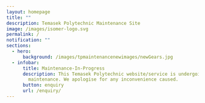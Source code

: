 ```yaml
---
layout: homepage
title: ""
description: Temasek Polytechnic Maintenance Site
image: /images/isomer-logo.svg
permalink: /
notification: ""
sections:
  - hero:
      background: /images/tpmaintenancenewimages/newGears.jpg
  - infobar:
      title: Maintenance-In-Progress
      description: This Temasek Polytechnic website/service is undergoing system
        maintenance. We apologise for any inconvenience caused.
      button: enquiry
      url: /enquiry/
---
```

